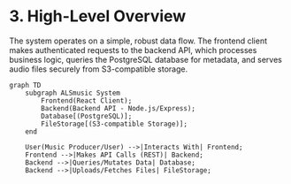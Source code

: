 # 3. High-Level Overview

The system operates on a simple, robust data flow. The frontend client makes authenticated requests to the backend API, which processes business logic, queries the PostgreSQL database for metadata, and serves audio files securely from S3-compatible storage.

```mermaid
graph TD
    subgraph ALSmusic System
        Frontend(React Client);
        Backend(Backend API - Node.js/Express);
        Database[(PostgreSQL)];
        FileStorage[(S3-compatible Storage)];
    end

    User(Music Producer/User) -->|Interacts With| Frontend;
    Frontend -->|Makes API Calls (REST)| Backend;
    Backend -->|Queries/Mutates Data| Database;
    Backend -->|Uploads/Fetches Files| FileStorage;
```
